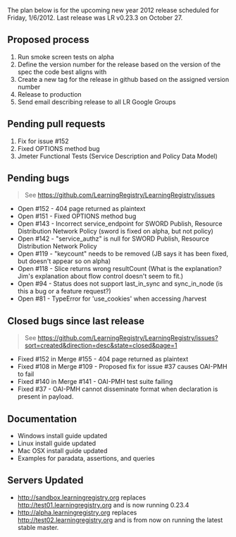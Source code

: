 The plan below is for the upcoming new year 2012 release scheduled for Friday, 1/6/2012.  Last release was LR v0.23.3 on October 27.

## Proposed process

1.  Run smoke screen tests on alpha
2.  Define the version number for the release based on the version of the spec the code best aligns with
3.  Create a new tag for the release in github based on the assigned version number
4.  Release to production
5.  Send email describing release to all LR Google Groups

## Pending pull requests

1.  Fix for issue #152
2.  Fixed OPTIONS method bug
3.  Jmeter Functional Tests (Service Description and Policy Data Model)

## Pending bugs

> See https://github.com/LearningRegistry/LearningRegistry/issues

* Open #152 - 404 page returned as plaintext
* Open #151 - Fixed OPTIONS method bug
* Open #143 - Incorrect service_endpoint for SWORD Publish, Resource Distribution Network Policy (sword is fixed on alpha, but not policy)
* Open #142 - "service_authz" is null for SWORD Publish, Resource Distribution Network Policy
* Open #119 - "keycount" needs to be removed (JB says it has been fixed, but doesn't appear so on alpha)
* Open #118 - Slice returns wrong resultCount (What is the explanation?  Jim's explanation about flow control doesn't seem to fit.)
* Open #94 - Status does not support last_in_sync and sync_in_node (is this a bug or a feature request?)
* Open #81 - TypeError for 'use_cookies' when accessing /harvest

## Closed bugs since last release 

> See https://github.com/LearningRegistry/LearningRegistry/issues?sort=created&direction=desc&state=closed&page=1

* Fixed #152 in Merge #155 - 404 page returned as plaintext
* Fixed #108 in Merge #109 - Proposed fix for issue #37 causes OAI-PMH to fail
* Fixed #140 in Merge #141 - OAI-PMH test suite failing
* Fixed #37 - OAI-PMH cannot disseminate format when <!DOCTYPE ...> declaration is present in payload.

## Documentation

* Windows install guide updated
* Linux install guide updated
* Mac OSX install guide updated
* Examples for paradata, assertions, and queries

## Servers Updated

* http://sandbox.learningregistry.org replaces http://test01.learningregistry.org and is now running 0.23.4
* http://alpha.learningregistry.org replaces http://test02.learningregistry.org and is from now on running the latest stable master.